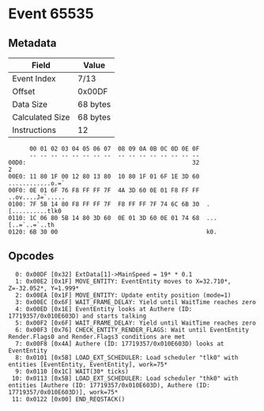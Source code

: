 # Event 65535

## Metadata

| Field           | Value    |
|-----------------|----------|
| Event Index     | 7/13     |
| Offset          | 0x00DF   |
| Data Size       | 68 bytes |
| Calculated Size | 68 bytes |
| Instructions    | 12       |

```
      00 01 02 03 04 05 06 07  08 09 0A 0B 0C 0D 0E 0F
      -- -- -- -- -- -- -- --  -- -- -- -- -- -- -- --
00D0:                                               32                 2
00E0: 11 80 1F 00 12 80 13 80  10 80 1F 01 6F 1E 3D 60  ............o.=`
00F0: 0E 01 6F 76 F8 FF FF 7F  4A 3D 60 0E 01 F8 FF FF  ..ov....J=`.....
0100: 7F 5B 14 80 F8 FF FF 7F  F8 FF FF 7F 74 6C 6B 30  .[..........tlk0
0110: 1C 06 80 5B 14 80 3D 60  0E 01 3D 60 0E 01 74 68  ...[..=`..=`..th
0120: 6B 30 00                                          k0.             
```

## Opcodes

```
  0: 0x00DF [0x32] ExtData[1]->MainSpeed = 19* * 0.1
  1: 0x00E2 [0x1F] MOVE_ENTITY: EventEntity moves to X=32.710*, Z=-32.052*, Y=1.999*
  2: 0x00EA [0x1F] MOVE_ENTITY: Update entity position (mode=1)
  3: 0x00EC [0x6F] WAIT_FRAME_DELAY: Yield until WaitTime reaches zero
  4: 0x00ED [0x1E] EventEntity looks at Authere (ID: 17719357/0x010E603D) and starts talking
  5: 0x00F2 [0x6F] WAIT_FRAME_DELAY: Yield until WaitTime reaches zero
  6: 0x00F3 [0x76] CHECK_ENTITY_RENDER_FLAGS: Wait until EventEntity Render.Flags0 and Render.Flags3 conditions are met
  7: 0x00F8 [0x4A] Authere (ID: 17719357/0x010E603D) looks at EventEntity
  8: 0x0101 [0x5B] LOAD_EXT_SCHEDULER: Load scheduler "tlk0" with entities [EventEntity, EventEntity], work=75*
  9: 0x0110 [0x1C] WAIT(30* ticks)
 10: 0x0113 [0x5B] LOAD_EXT_SCHEDULER: Load scheduler "thk0" with entities [Authere (ID: 17719357/0x010E603D), Authere (ID: 17719357/0x010E603D)], work=75*
 11: 0x0122 [0x00] END_REQSTACK()
```
